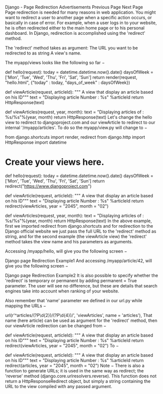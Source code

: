 Django - Page Redirection
Advertisements
 Previous Page Next Page  
Page redirection is needed for many reasons in web application. You might want to redirect a user to another page when a specific action occurs, or basically in case of error. For example, when a user logs in to your website, he is often redirected either to the main home page or to his personal dashboard. In Django, redirection is accomplished using the 'redirect' method.

The 'redirect' method takes as argument: The URL you want to be redirected to as string A view's name.

The myapp/views looks like the following so far −

def hello(request):
   today = datetime.datetime.now().date()
   daysOfWeek = ['Mon', 'Tue', 'Wed', 'Thu', 'Fri', 'Sat', 'Sun']
   return render(request, "hello.html", {"today" : today, "days_of_week" : daysOfWeek})
	
def viewArticle(request, articleId):
   """ A view that display an article based on his ID"""
   text = "Displaying article Number : %s" %articleId
   return HttpResponse(text)
	
def viewArticles(request, year, month):
   text = "Displaying articles of : %s/%s"%(year, month)
   return HttpResponse(text)
Let's change the hello view to redirect to djangoproject.com and our viewArticle to redirect to our internal '/myapp/articles'. To do so the myapp/view.py will change to −

from django.shortcuts import render, redirect
from django.http import HttpResponse
import datetime

# Create your views here.
def hello(request):
   today = datetime.datetime.now().date()
   daysOfWeek = ['Mon', 'Tue', 'Wed', 'Thu', 'Fri', 'Sat', 'Sun']
   return redirect("https://www.djangoproject.com")
	
def viewArticle(request, articleId):
   """ A view that display an article based on his ID"""
   text = "Displaying article Number : %s" %articleId
   return redirect(viewArticles, year = "2045", month = "02")
	
def viewArticles(request, year, month):
   text = "Displaying articles of : %s/%s"%(year, month)
   return HttpResponse(text)
In the above example, first we imported redirect from django.shortcuts and for redirection to the Django official website we just pass the full URL to the 'redirect' method as string, and for the second example (the viewArticle view) the 'redirect' method takes the view name and his parameters as arguments.

Accessing /myapp/hello, will give you the following screen −

Django page Redirection Example1
And accessing /myapp/article/42, will give you the following screen −

Django page Redirection Example2
It is also possible to specify whether the 'redirect' is temporary or permanent by adding permanent = True parameter. The user will see no difference, but these are details that search engines take into account when ranking of your website.

Also remember that 'name' parameter we defined in our url.py while mapping the URLs −

url(r'^articles/(?P\d{2})/(?P\d{4})/', 'viewArticles', name = 'articles'),
That name (here article) can be used as argument for the 'redirect' method, then our viewArticle redirection can be changed from −

def viewArticle(request, articleId):
   """ A view that display an article based on his ID"""
   text = "Displaying article Number : %s" %articleId
   return redirect(viewArticles, year = "2045", month = "02")
To −

def viewArticle(request, articleId):
   """ A view that display an article based on his ID"""
   text = "Displaying article Number : %s" %articleId
   return redirect(articles, year = "2045", month = "02")
Note − There is also a function to generate URLs; it is used in the same way as redirect; the 'reverse' method (django.core.urlresolvers.reverse). This function does not return a HttpResponseRedirect object, but simply a string containing the URL to the view compiled with any passed argument.

